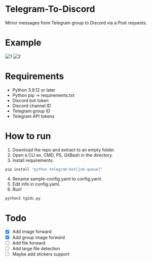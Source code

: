 # Telegram-To-Discord
Mirror messages from Telegram group to Discord via a Post requests.

# Example
![1](https://github.com/Lunsit/Telegram-To-Discord/assets/61680403/a9f38cbd-f809-4b86-ac72-fda0c10a189b)
![2](https://github.com/Lunsit/Telegram-To-Discord/assets/61680403/a9e2ee6b-aa9f-4491-ac6b-32f69bd93174)

# Requirements

- Python 3.9.12 or later
- Python pip -> requirements.txt
- Discord bot token
- Discord channel ID
- Telegram group ID
- Telegram API tokens

# How to run

1. Download the repo and extract to an empty folder.
2. Open a CLI ex. CMD, PS, GitBash in the directory.
3. Install requirements.

```cmd
pip install "python-telegram-bot[job-queue]"
```

4. Rename sample-config.yaml to config.yaml.
5. Edit info in config.yaml.
6. Run!

```cmd
python3 tg2dc.py
```

# Todo
- [x] Add image forward
- [x] Add group image forward
- [ ] Add file forward
- [ ] Add large file detection
- [ ] Maybe add stickers support
